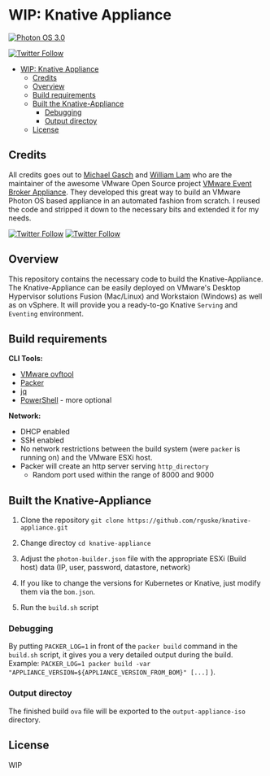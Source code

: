 # WIP: Knative Appliance

[![Photon OS 3.0](https://img.shields.io/badge/Photon%20OS-3.0-orange)](https://vmware.github.io/photon/)

[![Twitter Follow](https://img.shields.io/twitter/follow/vmw_rguske?style=social)](https://twitter.com/vmw_rguske)

- [WIP: Knative Appliance](#wip-knative-appliance)
  - [Credits](#credits)
  - [Overview](#overview)
  - [Build requirements](#build-requirements)
  - [Built the Knative-Appliance](#built-the-knative-appliance)
    - [Debugging](#debugging)
    - [Output directoy](#output-directoy)
  - [License](#license)

## Credits

All credits goes out to [Michael Gasch](https://twitter.com/embano1) and [William Lam](https://twitter.com/lamw) who are the maintainer of the awesome VMware Open Source project [VMware Event Broker Appliance](https://www.vmweventbroker.io). They developed this great way to build an VMware Photon OS based appliance in an automated fashion from scratch. I reused the code and stripped it down to the necessary bits and extended it for my needs.

[![Twitter Follow](https://img.shields.io/twitter/follow/lamw?style=social)](https://twitter.com/lamw)
[![Twitter
Follow](https://img.shields.io/twitter/follow/embano1?style=social)](https://twitter.com/embano1)

## Overview

This repository contains the necessary code to build the Knative-Appliance. The Knative-Appliance can be easily deployed on VMware's Desktop Hypervisor solutions Fusion (Mac/Linux) and Workstaion (Windows) as well as on vSphere. It will provide you a ready-to-go Knative `Serving` and `Eventing` environment.

## Build requirements

**CLI Tools:**

- [VMware ovftool](https://www.vmware.com/support/developer/ovf/)
- [Packer](https://learn.hashicorp.com/tutorials/packer/get-started-install-cli)
- [jq](https://github.com/stedolan/jq/wiki/Installation)
- [PowerShell](https://github.com/PowerShell/PowerShell) - more optional

**Network:**

- DHCP enabled
- SSH enabled
- No network restrictions between the build system (were `packer` is running on) and the VMware ESXi host.
- Packer will create an http server serving `http_directory`
  - Random port used within the range of 8000 and 9000

## Built the Knative-Appliance

1. Clone the repository
`git clone https://github.com/rguske/knative-appliance.git`

2. Change directoy
`cd knative-appliance`
3. Adjust the `photon-builder.json` file with the appropriate ESXi (Build host) data (IP, user, password, datastore, network)
4. If you like to change the versions for Kubernetes or Knative, just modify them via the `bom.json`.
5. Run the `build.sh` script

### Debugging

By putting `PACKER_LOG=1` in front of the `packer build` command in the `build.sh` script, it gives you a very detailed output during the build. Example: `PACKER_LOG=1 packer build -var "APPLIANCE_VERSION=${APPLIANCE_VERSION_FROM_BOM}" [...]` ).

### Output directoy

The finished build `ova` file will be exported to the `output-appliance-iso` directory.

## License

WIP
